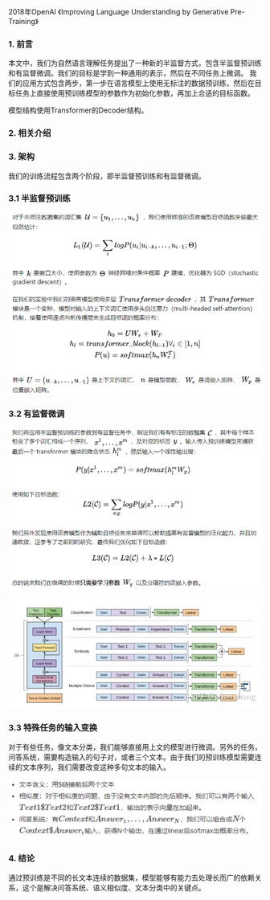 2018年OpenAI 《Improving Language Understanding by Generative Pre-Training》 



### 1. 前言

 本文中，我们为自然语言理解任务提出了一种新的半监督方式，包含半监督预训练和有监督微调。我们的目标是学到一种通用的表示，然后在不同任务上微调。  我们的应用方式包含两步，第一步在语言模型上使用无标注的数据预训练，然后在目标任务上直接使用预训练模型的参数作为初始化参数，再加上合适的目标函数。 

模型结构使用Transformer的Decoder结构。



### 2. 相关介绍

### 3. 架构

 我们的训练流程包含两个阶段，即半监督预训练和有监督微调。 

### 3.1 半监督预训练

![image-20191108155555629](images/image-20191108155555629.png)

### 3.2 有监督微调

![image-20191108160021083](images/image-20191108160021083.png)

![img](images/v2-a6ef4d4451b4425eb713e57ddc2e33cc_hd.jpg)



### 3.3 特殊任务的输入变换

 对于有些任务，像文本分类，我们能够直接用上文的模型进行微调。另外的任务，问答系统，需要构造输入的句子对，或者三个文本。由于我们的预训练模型需要连续的文本序列，我们需要改变这种多句文本的输入。 

 ![image-20191108160608150](images/image-20191108160608150.png)



### 4. 结论

通过预训练是不同的长文本连续的数据集，模型能够有能力去处理长而广的依赖关系，这个是解决问答系统、语义相似度、文本分类中的关键点。 